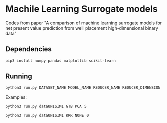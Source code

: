 # Machile Learning Surrogate models
Codes from paper "A comparison of machine learning surrogate models for net present value prediction from well placement high-dimensional binary data"

## Dependencies

```bash
pip3 install numpy pandas matplotlib scikit-learn
```

## Running

```bash
python3 run.py DATASET_NAME MODEL_NAME REDUCER_NAME REDUCER_DIMENSION
```

Examples:
```bash
python3 run.py dataUNISIM1 GTB PCA 5
```

```bash
python3 run.py dataUNISIM1 KRR NONE 0
```

